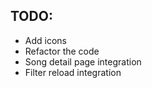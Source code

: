 ## TODO:
- Add icons
- Refactor the code
- Song detail page integration
- Filter reload integration
